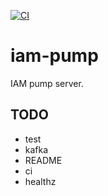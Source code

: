 [![CI](https://github.com/che-kwas/iam-pump/actions/workflows/ci.yaml/badge.svg?branch=main)](https://github.com/che-kwas/iam-pump/actions/workflows/ci.yaml)

# iam-pump

IAM pump server.

## TODO

- test
- kafka
- README
- ci
- healthz
